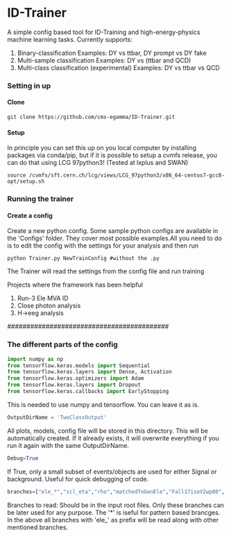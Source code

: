 # ID-Trainer

A simple config based tool for ID-Training and high-energy-physics machine learning tasks.
Currently supports:
1) Binary-classification
Examples: DY vs ttbar, DY prompt vs DY fake
3) Multi-sample classification
Examples: DY vs (ttbar and QCD)
5) Multi-class classification (experimental)
Examples: DY vs ttbar vs QCD



### Setting in up

#### Clone
```
git clone https://github.com/cms-egamma/ID-Trainer.git
```
#### Setup
In principle you can set this up on you local computer by installing packages via conda/pip, but if it is possible to setup a cvmfs release, you can do that using LCG 97python3! (Tested at lxplus and SWAN)

`source /cvmfs/sft.cern.ch/lcg/views/LCG_97python3/x86_64-centos7-gcc8-opt/setup.sh`

### Running the trainer
#### Create a config
Create a new python config. Some sample python configs are available in the 'Configs' folder. They cover most possible examples.All you need to do is to edit the config with the settings for your analysis and then run

```
python Trainer.py NewTrainConfig #without the .py
```

The Trainer will read the settings from the config file and run training

Projects where the framework has been helpful

1) Run-3 Ele MVA ID
2) Close photon analysis
3) H->eeg analysis

##########################################

### The different parts of the config

```python
import numpy as np
from tensorflow.keras.models import Sequential
from tensorflow.keras.layers import Dense, Activation
from tensorflow.keras.optimizers import Adam
from tensorflow.keras.layers import Dropout
from tensorflow.keras.callbacks import EarlyStopping
```
This is needed to use numpy and tensorflow. You can leave it as is.

```python
OutputDirName = 'TwoClassOutput'
```
All plots, models, config file will be stored in this directory. This will be automatically created. If it already exists, it will overwrite everything if you run it again with the same OutputDirName.

```python
Debug=True
```
If True, only a small subset of events/objects are used for either Signal or background. Useful for quick debugging of code.

```python
branches=["ele_*","scl_eta","rho","matchedToGenEle","Fall17isoV2wp80", "Fall17isoV2wp90"]
```
Branches to read: Should be in the input root files. Only these branches can be later used for any purpose. The '\*' is iseful for pattern based brancges. In the above all branches with 'ele_' as prefix will be read along with other mentioned branches.


